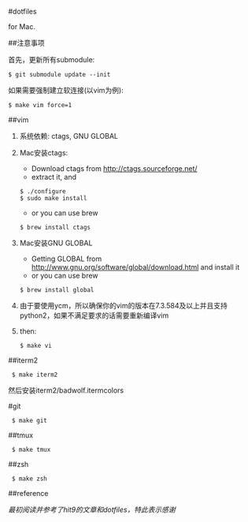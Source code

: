 #dotfiles

for Mac.

##注意事项

首先，更新所有submodule:

    $ git submodule update --init

如果需要强制建立软连接(以vim为例):

    $ make vim force=1

##vim

1. 系统依赖: ctags, GNU GLOBAL

2. Mac安装ctags:

    * Download ctags from <http://ctags.sourceforge.net/>
    * extract it, and

    ```
    $ ./configure
    $ sudo make install
    ```

    * or you can use brew

    ```
    $ brew install ctags
    ```

3. Mac安装GNU GLOBAL

    * Getting GLOBAL from <http://www.gnu.org/software/global/download.html> and install it
    * or you can use brew

    ```
    $ brew install global
    ```

4. 由于要使用ycm，所以确保你的vim的版本在7.3.584及以上并且支持python2，如果不满足要求的话需要重新编译vim

4. then:

    ```
    $ make vi
    ```

##iterm2

     $ make iterm2

然后安装iterm2/badwolf.itermcolors

#git

     $ make git

##tmux

     $ make tmux

##zsh

     $ make zsh

##reference

*最初阅读并参考了hit9的文章和dotfiles，特此表示感谢*

